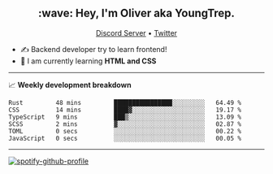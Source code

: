 <h2 align="center">:wave: Hey, I'm Oliver aka YoungTrep.</h2>
<p align="center">
  <a href="https://discord.gg/CfRPnCDEaN">Discord Server</a> •
  <a href="https://twitter.com/trep_young">Twitter</a>
</p>

- ✍️ Backend developer try to learn frontend!
- 📝 I am currently learning **HTML and CSS**

-------

📈 **Weekly development breakdown**
<!--START_SECTION:waka-->

```text
Rust         48 mins         ████████████████░░░░░░░░░   64.49 %
CSS          14 mins         ████▓░░░░░░░░░░░░░░░░░░░░   19.17 %
TypeScript   9 mins          ███▒░░░░░░░░░░░░░░░░░░░░░   13.09 %
SCSS         2 mins          ▓░░░░░░░░░░░░░░░░░░░░░░░░   02.87 %
TOML         0 secs          ░░░░░░░░░░░░░░░░░░░░░░░░░   00.22 %
JavaScript   0 secs          ░░░░░░░░░░░░░░░░░░░░░░░░░   00.05 %
```

<!--END_SECTION:waka-->

-------

[![spotify-github-profile](https://spotify-github-profile.vercel.app/api/view?uid=315t6j4cjref4f6sq5sghqo52d6i&cover_image=true&theme=default)](https://spotify-github-profile.vercel.app/api/view?uid=315t6j4cjref4f6sq5sghqo52d6i&redirect=true)

